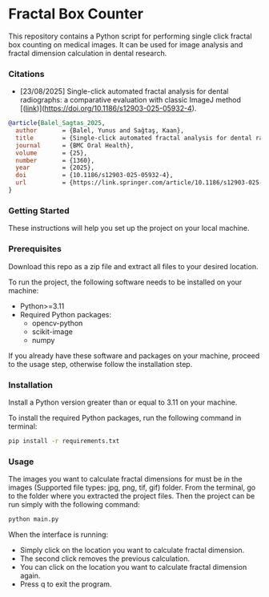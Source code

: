 # Fractal Box Counter
This repository contains a Python script for performing single click fractal box counting on medical images. It can be used for image analysis and fractal dimension calculation in dental research.

### Citations
- [23/08/2025] Single-click automated fractal analysis for dental radiographs: a comparative evaluation with classic ImageJ method [([link](https://doi.org/10.1186/s12903-025-05932-4))](https://doi.org/10.1186/s12903-025-05932-4).

```bibtex
@article{Balel_Sagtas_2025,
  author       = {Balel, Yunus and Sağtaş, Kaan},
  title        = {Single-click automated fractal analysis for dental radiographs: a comparative evaluation with classic ImageJ method},
  journal      = {BMC Oral Health},
  volume       = {25},
  number       = {1360},
  year         = {2025},
  doi          = {10.1186/s12903-025-05932-4},
  url          = {https://link.springer.com/article/10.1186/s12903-025-05932-4}
}
```

### Getting Started
These instructions will help you set up the project on your local machine.

### Prerequisites
Download this repo as a zip file and extract all files to your desired location.

To run the project, the following software needs to be installed on your machine:
- Python>=3.11
- Required Python packages:
  - opencv-python
  - scikit-image
  - numpy

If you already have these software and packages on your machine, proceed to the usage step, otherwise follow the installation step.

### Installation
Install a Python version greater than or equal to 3.11 on your machine.

To install the required Python packages, run the following command in terminal:

```bash
pip install -r requirements.txt
```

### Usage
The images you want to calculate fractal dimensions for must be in the images (Supported file types: jpg, png, tif, gif) folder.
From the terminal, go to the folder where you extracted the project files. Then the project can be run simply with the following command:

```bash
python main.py
```

When the interface is running: 
- Simply click on the location you want to calculate fractal dimension.
- The second click removes the previous calculation.
- You can click on the location you want to calculate fractal dimension again.
- Press q to exit the program.
